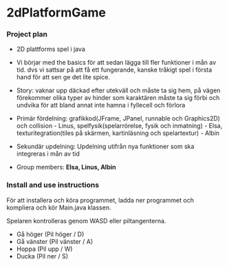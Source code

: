# 2dPlatformGame

### Project plan
* 2D plattforms spel i java
* Vi börjar med the basics för att sedan lägga till fler funktioner i mån av tid. dvs vi sattsar på att få ett fungerande, kanske tråkigt spel i första hand för att sen ge det lite spice. 
* Story: vaknar upp däckad efter utekväll och måste ta sig hem, på vägen förekommer olika typer av hinder som karaktären måste ta sig förbi och undvika för att bland annat inte hamna i fyllecell och förlora

* Primär fördelning: grafikkod(JFrame, JPanel, runnable och Graphics2D) och collision - Linus, spelfysik(spelarrörelse, fysik och inmatning) - Elsa, texturitegration(tiles på skärmen, kartinläsning och spelartextur) - Albin
* Sekundär updelning: Updelning utifrån nya funktioner som ska integreras i mån av tid

* Group members: **Elsa, Linus, Albin**

### Install and use instructions
För att installera och köra programmet, ladda ner programmet och kompliera och kör Main.java klassen.

Spelaren kontrolleras genom WASD eller piltangenterna. 
 - Gå höger (Pil höger / D)
 - Gå vänster (Pil vänster / A)
 - Hoppa (Pil upp / W)
 - Ducka (Pil ner / S)
